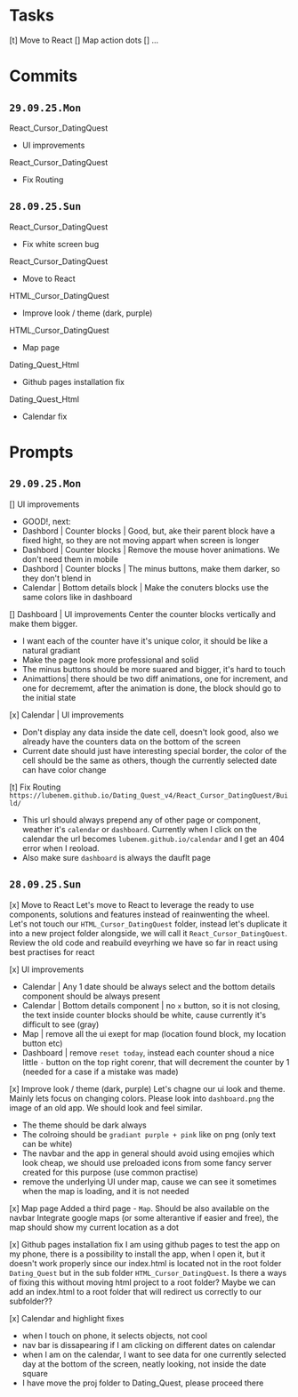 # Tasks

[t] Move to React
[] Map action dots
[] ...

# Commits

## `29.09.25.Mon`

React_Cursor_DatingQuest
* UI improvements

React_Cursor_DatingQuest
* Fix Routing

## `28.09.25.Sun`

React_Cursor_DatingQuest
* Fix white screen bug

React_Cursor_DatingQuest
* Move to React

HTML_Cursor_DatingQuest 
* Improve look / theme (dark, purple)

HTML_Cursor_DatingQuest 
* Map page

Dating_Quest_Html
* Github pages installation fix

Dating_Quest_Html
* Calendar fix

# Prompts

## `29.09.25.Mon`

[] UI improvements
* GOOD!, next:
* Dashbord | Counter blocks | Good, but, ake their parent block have a fixed hight, so they are not moving appart when screen is longer
* Dashbord | Counter blocks | Remove the mouse hover animations. We don't need them in mobile
* Dashbord | Counter blocks | The minus buttons, make them darker, so they don't blend in
* Calendar | Bottom details block | Make the conuters blocks use the same colors like in dashboard

[] Dashboard | UI improvements
Center the counter blocks vertically and make them bigger.
* I want each of the counter have it's unique color, it should be like a natural gradiant
* Make the page look more professional and solid
* The minus buttons should be more suared and bigger, it's hard to touch
* Animattions| there should be two diff animations, one for increment, and one for decrememt, after the animation is done, the block should go to the initial state

[x] Calendar | UI improvements
* Don't display any data inside the date cell, doesn't look good, also we already have the counters data on the bottom of the screen
* Current date should just have interesting special border, the color of the cell should be the same as others, though the currently selected date can have color change

[t] Fix Routing
`https://lubenem.github.io/Dating_Quest_v4/React_Cursor_DatingQuest/Build/`
* This url should always prepend any of other page or component, weather it's `calendar` or `dashboard`.
Currently when I click on the calendar the url becomes `lubenem.github.io/calendar` and I get an 404 error when I reoload.
* Also make sure `dashboard` is always the dauflt page

## `28.09.25.Sun`

[x] Move to React
Let's move to React to leverage the ready to use components, solutions and features instead of reainwenting the wheel. Let's not touch our `HTML_Cursor_DatingQuest` folder, instead let's duplicate it into a new project folder alongside, we will call it `React_Cursor_DatingQuest`. Review the old code and reabuild eveyrhing we have so far in react using best practises for react

[x] UI improvements
* Calendar | Any 1 date should be always select and the bottom details component should be always present
* Calendar | Bottom details component | no `x` button, so it is not closing, the text inside counter blocks should be white, cause currently it's difficult to see (gray)
* Map | remove all the ui exept for map (location found block, my location button etc)
* Dashboard | remove `reset today`, instead each counter shoud a nice little `-` button on the top right corenr, that will decrement the counter by 1 (needed for a case if a mistake was made)

[x] Improve look / theme (dark, purple)
Let's chagne our ui look and theme. Mainly lets focus on changing colors.
Please look into `dashboard.png` the image of an old app. We should look and feel similar.
* The theme should be dark always
* The colroing should be `gradiant purple + pink` like on png (only text can be white)
* The navbar and the app in general should avoid using emojies which look cheap, we should use preloaded icons from some fancy server created for this purpose (use common practise)
* remove the underlying UI under map, cause we can see it sometimes when the map is loading, and it is not needed

[x] Map page
Added a third page - `Map`. Should be also available on the navbar
Integrate google maps (or some alterantive if easier and free), the map should show my current location as a dot

[x] Github pages installation fix
I am using github pages to test the app on my phone, there is a possibility to install the app, when I open it, but it doesn't work properly since our index.html is located not in the root folder `Dating_Quest` but in the sub folder `HTML_Cursor_DatingQuest`. Is there a ways of fixing this without moving html project to a root folder? Maybe we can add an index.html to a root folder that will redirect us correctly to our subfolder??

[x] Calendar and highlight fixes 
* when I touch on phone, it selects objects, not cool
* nav bar is dissapearing if I am clicking on different dates on calendar
* when I am on the calendar, I want to see data for one currently selected day at the bottom of the screen, neatly looking, not inside the date square
* I have move the proj folder to Dating_Quest, please proceed there